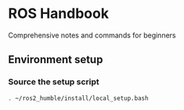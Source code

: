 # ROS Handbook
Comprehensive notes and commands for beginners

## Environment setup

### Source the setup script
```bash
. ~/ros2_humble/install/local_setup.bash
```